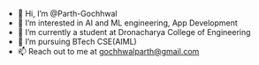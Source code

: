 - 👋 Hi, I’m @Parth-Gochhwal
- 👀 I’m interested in AI and ML engineering, App Development 
- 🌱 I’m currently a student at Dronacharya College of Engineering 
- 💞️ I’m pursuing BTech CSE(AIML) 
- 📫 Reach out to me at gochhwalparth@gmail.com


<!---
Parth-Gochhwal/Parth-Gochhwal is a ✨ special ✨ repository because its `README.md` (this file) appears on your GitHub profile.
You can click the Preview link to take a look at your changes.
--->
